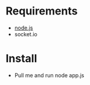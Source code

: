# Requirements

* [node.js](http://nodejs.org/download/)
* socket.io

# Install
* Pull me and run node app.js
